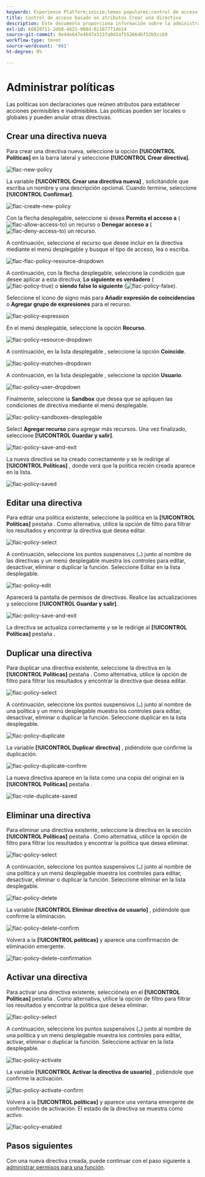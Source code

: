 ```yaml
---
keywords: Experience Platform;inicio;temas populares;control de acceso;control de acceso basado en atributos;ABAC
title: Control de acceso basado en atributos Crear una directiva
description: Este documento proporciona información sobre la administración de directivas a través de la interfaz Permisos de Adobe Experience Cloud
exl-id: 66820711-2db0-4621-908d-01187771de14
source-git-commit: 9e44e647e4647a323fa9d1af55266d6f32b5ccb9
workflow-type: tm+mt
source-wordcount: '661'
ht-degree: 0%

---
```


# Administrar políticas

Las políticas son declaraciones que reúnen atributos para establecer acciones permisibles e inadmisibles. Las políticas pueden ser locales o globales y pueden anular otras directivas.

## Crear una directiva nueva

Para crear una directiva nueva, seleccione la opción **[!UICONTROL Políticas]** en la barra lateral y seleccione **[!UICONTROL Crear directiva]**.

![flac-new-policy](../../images/flac-ui/flac-new-policy.png)

La variable **[!UICONTROL Crear una directiva nueva]** , solicitándole que escriba un nombre y una descripción opcional. Cuando termine, seleccione **[!UICONTROL Confirmar]**.

![flac-create-new-policy](../../images/flac-ui/flac-create-new-policy.png)

Con la flecha desplegable, seleccione si desea **Permita el acceso a** (![flac-allow-access-to](../../images/flac-ui/flac-permit-access-to.png)) un recurso o **Denegar acceso a** (![flac-deny-access-to](../../images/flac-ui/flac-deny-access-to.png)) un recurso.

A continuación, seleccione el recurso que desee incluir en la directiva mediante el menú desplegable y busque el tipo de acceso, lea o escriba.

![flac-flac-policy-resource-dropdown](../../images/flac-ui/flac-policy-resource-dropdown.png)

A continuación, con la flecha desplegable, seleccione la condición que desee aplicar a esta directiva, **Lo siguiente es verdadero** (![flac-policy-true](../../images/flac-ui/flac-policy-true.png)) o **siendo false lo siguiente** (![flac-policy-false](../../images/flac-ui/flac-policy-false.png)).

Seleccione el icono de signo más para **Añadir expresión de coincidencias** o **Agregar grupo de expresiones** para el recurso.

![flac-policy-expression](../../images/flac-ui/flac-policy-expression.png)

En el menú desplegable, seleccione la opción **Recurso**.

![flac-policy-resource-dropdown](../../images/flac-ui/flac-policy-resource-dropdown-1.png)

A continuación, en la lista desplegable , seleccione la opción **Coincide**.

![flac-policy-matches-dropdown](../../images/flac-ui/flac-policy-matches-dropdown.png)

A continuación, en la lista desplegable , seleccione la opción **Usuario**.

![flac-policy-user-dropdown](../../images/flac-ui/flac-policy-user-dropdown.png)

Finalmente, seleccione la **Sandbox** que desea que se apliquen las condiciones de directiva mediante el menú desplegable.

![flac-policy-sandboxes-desplegable](../../images/flac-ui/flac-policy-sandboxes-dropdown.png)

Select **Agregar recurso** para agregar más recursos. Una vez finalizado, seleccione **[!UICONTROL Guardar y salir]**.

![flac-policy-save-and-exit](../../images/flac-ui/flac-policy-save-and-exit.png)

La nueva directiva se ha creado correctamente y se le redirige al **[!UICONTROL Políticas]** , donde verá que la política recién creada aparece en la lista.

![flac-policy-saved](../../images/flac-ui/flac-policy-saved.png)

## Editar una directiva

Para editar una política existente, seleccione la política en la **[!UICONTROL Políticas]** pestaña . Como alternativa, utilice la opción de filtro para filtrar los resultados y encontrar la directiva que desea editar.

![flac-policy-select](../../images/flac-ui/flac-policy-select.png)

A continuación, seleccione los puntos suspensivos (`…`) junto al nombre de las directivas y un menú desplegable muestra los controles para editar, desactivar, eliminar o duplicar la función. Seleccione Editar en la lista desplegable.

![flac-policy-edit](../../images/flac-ui/flac-policy-edit.png)

Aparecerá la pantalla de permisos de directivas. Realice las actualizaciones y seleccione **[!UICONTROL Guardar y salir]**.

![flac-policy-save-and-exit](../../images/flac-ui/flac-policy-save-and-exit.png)

La directiva se actualiza correctamente y se le redirige al **[!UICONTROL Políticas]** pestaña .

## Duplicar una directiva

Para duplicar una directiva existente, seleccione la directiva en la **[!UICONTROL Políticas]** pestaña . Como alternativa, utilice la opción de filtro para filtrar los resultados y encontrar la directiva que desea editar.

![flac-policy-select](../../images/flac-ui/flac-policy-select.png)

A continuación, seleccione los puntos suspensivos (`…`) junto al nombre de una política y un menú desplegable muestra los controles para editar, desactivar, eliminar o duplicar la función. Seleccione duplicar en la lista desplegable.

![flac-policy-duplicate](../../images/flac-ui/flac-policy-duplicate.png)

La variable **[!UICONTROL Duplicar directiva]** , pidiéndole que confirme la duplicación.

![flac-policy-duplicate-confirm](../../images/flac-ui/flac-duplicate-confirm.png)

La nueva directiva aparece en la lista como una copia del original en la **[!UICONTROL Políticas]** pestaña .

![flac-role-duplicate-saved](../../images/flac-ui/flac-role-duplicate-saved.png)

## Eliminar una directiva

Para eliminar una directiva existente, seleccione la directiva en la sección **[!UICONTROL Políticas]** pestaña . Como alternativa, utilice la opción de filtro para filtrar los resultados y encontrar la política que desea eliminar.

![flac-policy-select](../../images/flac-ui/flac-policy-select.png)

A continuación, seleccione los puntos suspensivos (`…`) junto al nombre de una política y un menú desplegable muestra los controles para editar, desactivar, eliminar o duplicar la función. Seleccione eliminar en la lista desplegable.

![flac-policy-delete](../../images/flac-ui/flac-policy-delete.png)

La variable **[!UICONTROL Eliminar directiva de usuario]** , pidiéndole que confirme la eliminación.

![flac-policy-delete-confirm](../../images/flac-ui/flac-policy-delete-confirm.png)

Volverá a la **[!UICONTROL políticas]** y aparece una confirmación de eliminación emergente.

![flac-policy-delete-confirmation](../../images/flac-ui/flac-policy-delete-confirmation.png)

## Activar una directiva

Para activar una directiva existente, selecciónela en el **[!UICONTROL Políticas]** pestaña . Como alternativa, utilice la opción de filtro para filtrar los resultados y encontrar la política que desea eliminar.

![flac-policy-select](../../images/flac-ui/flac-policy-select.png)

A continuación, seleccione los puntos suspensivos (`…`) junto al nombre de una política y un menú desplegable muestra los controles para editar, activar, eliminar o duplicar la función. Seleccione activar en la lista desplegable.

![flac-policy-activate](../../images/flac-ui/flac-policy-delete.png)

La variable **[!UICONTROL Activar la directiva de usuario]** , pidiéndole que confirme la activación.

![flac-policy-activate-confirm](../../images/flac-ui/flac-policy-activate-confirm.png)

Volverá a la **[!UICONTROL políticas]** y aparece una ventana emergente de confirmación de activación. El estado de la directiva se muestra como activo.

![flac-policy-enabled](../../images/flac-ui/flac-policy-activated.png)

## Pasos siguientes

Con una nueva directiva creada, puede continuar con el paso siguiente a [administrar permisos para una función](permissions.md).
